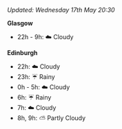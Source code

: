 *Updated: Wednesday 17th May 20:30*

**Glasgow**

* 22h - 9h: :cloud: Cloudy

**Edinburgh**

* 22h: :cloud: Cloudy
* 23h: :umbrella: Rainy
* 0h - 5h: :cloud: Cloudy
* 6h: :umbrella: Rainy
* 7h: :cloud: Cloudy
* 8h, 9h: :partly_sunny: Partly Cloudy
